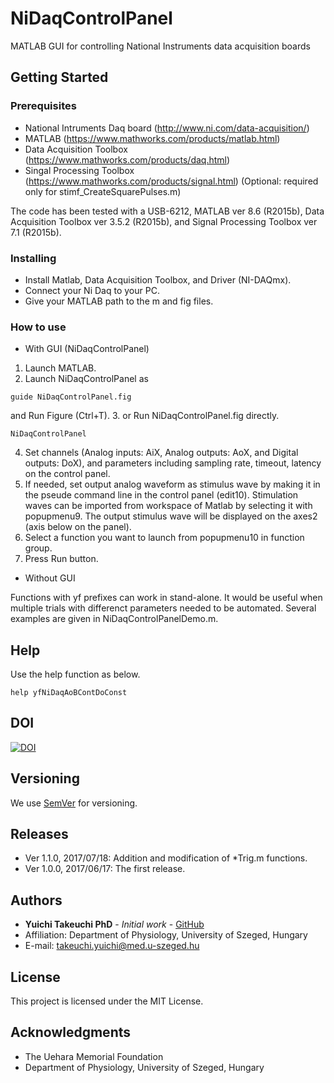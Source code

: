 # NiDaqControlPanel
MATLAB GUI for controlling National Instruments data acquisition boards

## Getting Started

### Prerequisites
* National Intruments Daq board (http://www.ni.com/data-acquisition/)
* MATLAB (https://www.mathworks.com/products/matlab.html)
* Data Acquisition Toolbox (https://www.mathworks.com/products/daq.html)
* Singal Processing Toolbox (https://www.mathworks.com/products/signal.html) (Optional: required only for stimf_CreateSquarePulses.m)

The code has been tested with a USB-6212, MATLAB ver 8.6 (R2015b), Data Acquisition Toolbox ver 3.5.2 (R2015b), and Signal Processing Toolbox ver 7.1 (R2015b).

### Installing
* Install Matlab, Data Acquisition Toolbox, and Driver (NI-DAQmx).
* Connect your Ni Daq to your PC.
* Give your MATLAB path to the m and fig files.

### How to use
* With GUI (NiDaqControlPanel)
1. Launch MATLAB.
2. Launch NiDaqControlPanel as
```
guide NiDaqControlPanel.fig
```
and Run Figure (Ctrl+T).
3. or Run NiDaqControlPanel.fig directly.
```
NiDaqControlPanel
```
4. Set channels (Analog inputs: AiX, Analog outputs: AoX, and Digital outputs: DoX), and parameters including sampling rate, timeout, latency on the control panel.
5. If needed, set output analog waveform as stimulus wave by making it in the pseude command line in the control panel (edit10). Stimulation waves can be imported from workspace of Matlab by selecting it with popupmenu9. The output stimulus wave will be displayed on the axes2 (axis below on the panel).
6. Select a function you want to launch from popupmenu10 in function group.
7. Press Run button.

* Without GUI

Functions with yf prefixes can work in stand-alone. It would be useful when multiple trials with differenct parameters needed to be automated. Several examples are given in NiDaqControlPanelDemo.m.

## Help
Use the help function as below.
```
help yfNiDaqAoBContDoConst
```

## DOI
[![DOI](https://zenodo.org/badge/94625377.svg)](https://zenodo.org/badge/latestdoi/94625377)

## Versioning
We use [SemVer](http://semver.org/) for versioning.

## Releases
* Ver 1.1.0, 2017/07/18: Addition and modification of *Trig.m functions.
* Ver 1.0.0, 2017/06/17: The first release.

## Authors
* **Yuichi Takeuchi PhD** - *Initial work* - [GitHub](https://github.com/yuichi-takeuchi)
* Affiliation: Department of Physiology, University of Szeged, Hungary
* E-mail: takeuchi.yuichi@med.u-szeged.hu

## License
This project is licensed under the MIT License.

## Acknowledgments
* The Uehara Memorial Foundation
* Department of Physiology, University of Szeged, Hungary

